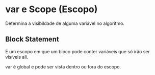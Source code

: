 # var e Scope (Escopo)

Determina a visibildade de alguma variável no algoritmo.

## Block Statement

É um escopo em que um bloco pode conter variáveis que só irão ser visíveis ali.

var é global e pode ser vista dentro ou fora do escopo.
